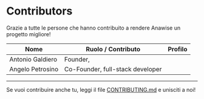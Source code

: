# Contributors

Grazie a tutte le persone che hanno contribuito a rendere Anawise un progetto migliore!


| Nome             | Ruolo / Contributo                              | Profilo                                |
|------------------|-------------------------------------------------|----------------------------------------|
| Antonio Galdiero | Founder,                                        |                                        |
| Angelo Petrosino | Co-Founder, full-stack developer                |                                        |

---


Se vuoi contribuire anche tu, leggi il file [CONTRIBUTING.md](./CONTRIBUTING.md) e unisciti a noi!

